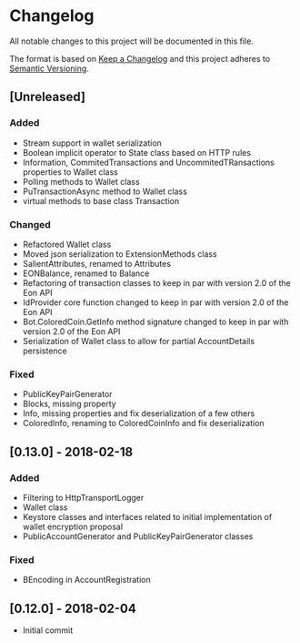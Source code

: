 ﻿# Changelog
All notable changes to this project will be documented in this file.

The format is based on [Keep a Changelog](http://keepachangelog.com/en/1.0.0/)
and this project adheres to [Semantic Versioning](http://semver.org/spec/v2.0.0.html).

## [Unreleased]

### Added
- Stream support in wallet serialization
- Boolean implicit operator to State class based on HTTP rules
- Information, CommitedTransactions and UncommitedTRansactions properties to Wallet class
- Polling methods to Wallet class
- PuTransactionAsync method to Wallet class
- virtual methods to base class Transaction

### Changed
- Refactored Wallet class
- Moved json serialization to ExtensionMethods class
- SalientAttributes, renamed to Attributes
- EONBalance, renamed to Balance
- Refactoring of transaction classes to keep in par with version 2.0 of the Eon API
- IdProvider core function changed to keep in par with version 2.0 of the Eon API
- Bot.ColoredCoin.GetInfo method signature changed to keep in par with version 2.0 of the Eon API
- Serialization of Wallet class to allow for partial AccountDetails persistence

### Fixed
- PublicKeyPairGenerator
- Blocks, missing property
- Info, missing properties and fix deserialization of a few others
- ColoredInfo, renaming to ColoredCoinInfo and fix deserialization


## [0.13.0] - 2018-02-18
### Added
- Filtering to HttpTransportLogger
- Wallet class
- Keystore classes and interfaces related to initial implementation of wallet encryption proposal
- PublicAccountGenerator and PublicKeyPairGenerator classes

### Fixed
- BEncoding in AccountRegistration



## [0.12.0] - 2018-02-04
- Initial commit